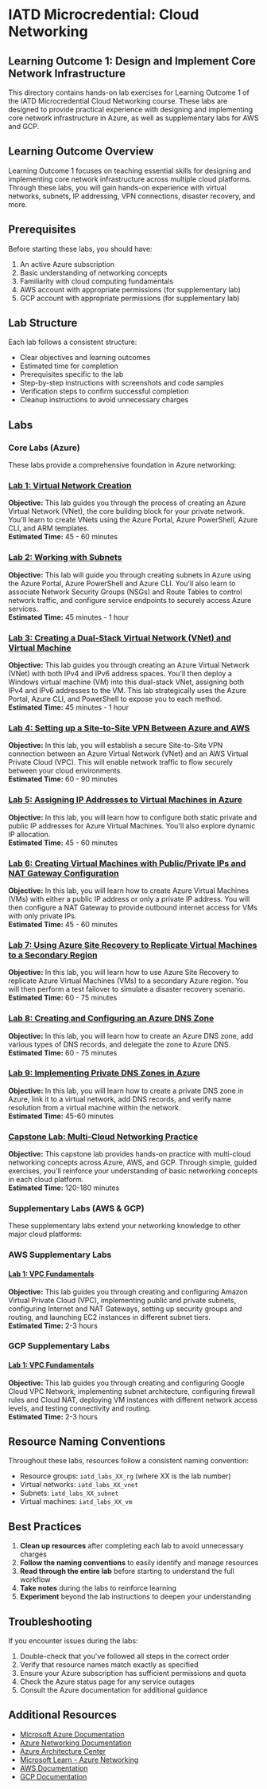 # IATD Microcredential: Cloud Networking
## Learning Outcome 1: Design and Implement Core Network Infrastructure

This directory contains hands-on lab exercises for Learning Outcome 1 of the IATD Microcredential Cloud Networking course. These labs are designed to provide practical experience with designing and implementing core network infrastructure in Azure, as well as supplementary labs for AWS and GCP.

## Learning Outcome Overview

Learning Outcome 1 focuses on teaching essential skills for designing and implementing core network infrastructure across multiple cloud platforms. Through these labs, you will gain hands-on experience with virtual networks, subnets, IP addressing, VPN connections, disaster recovery, and more.

## Prerequisites

Before starting these labs, you should have: 

1. An active Azure subscription
2. Basic understanding of networking concepts
3. Familiarity with cloud computing fundamentals
4. AWS account with appropriate permissions (for supplementary lab)
5. GCP account with appropriate permissions (for supplementary lab)

## Lab Structure

Each lab follows a consistent structure:
- Clear objectives and learning outcomes
- Estimated time for completion
- Prerequisites specific to the lab
- Step-by-step instructions with screenshots and code samples
- Verification steps to confirm successful completion
- Cleanup instructions to avoid unnecessary charges

## Labs

### Core Labs (Azure)

These labs provide a comprehensive foundation in Azure networking:

### [Lab 1: Virtual Network Creation](/learning_outcome_1/labs/lab-001)
**Objective:** This lab guides you through the process of creating an Azure Virtual Network (VNet), the core building block for your private network. You'll learn to create VNets using the Azure Portal, Azure PowerShell, Azure CLI, and ARM templates.  
**Estimated Time:** 45 - 60 minutes

### [Lab 2: Working with Subnets](/learning_outcome_1/labs/lab-002)
**Objective:** This lab will guide you through creating subnets in Azure using the Azure Portal, Azure PowerShell and Azure CLI. You'll also learn to associate Network Security Groups (NSGs) and Route Tables to control network traffic, and configure service endpoints to securely access Azure services.  
**Estimated Time:** 45 minutes - 1 hour

### [Lab 3: Creating a Dual-Stack Virtual Network (VNet) and Virtual Machine](/learning_outcome_1/labs/lab-003)
**Objective:** This lab guides you through creating an Azure Virtual Network (VNet) with both IPv4 and IPv6 address spaces. You'll then deploy a Windows virtual machine (VM) into this dual-stack VNet, assigning both IPv4 and IPv6 addresses to the VM. This lab strategically uses the Azure Portal, Azure CLI, and PowerShell to expose you to each method.  
**Estimated Time:** 45 minutes - 1 hour

### [Lab 4: Setting up a Site-to-Site VPN Between Azure and AWS](/learning_outcome_1/labs/lab-004)
**Objective:** In this lab, you will establish a secure Site-to-Site VPN connection between an Azure Virtual Network (VNet) and an AWS Virtual Private Cloud (VPC). This will enable network traffic to flow securely between your cloud environments.  
**Estimated Time:** 60 - 90 minutes

### [Lab 5: Assigning IP Addresses to Virtual Machines in Azure](/learning_outcome_1/labs/lab-005)
**Objective:** In this lab, you will learn how to configure both static private and public IP addresses for Azure Virtual Machines. You'll also explore dynamic IP allocation.  
**Estimated Time:** 45 - 60 minutes

### [Lab 6: Creating Virtual Machines with Public/Private IPs and NAT Gateway Configuration](/learning_outcome_1/labs/lab-006)
**Objective:** In this lab, you will learn how to create Azure Virtual Machines (VMs) with either a public IP address or only a private IP address. You will then configure a NAT Gateway to provide outbound internet access for VMs with only private IPs.  
**Estimated Time:** 45 - 60 minutes

### [Lab 7: Using Azure Site Recovery to Replicate Virtual Machines to a Secondary Region](/learning_outcome_1/labs/lab-007)
**Objective:** In this lab, you will learn how to use Azure Site Recovery to replicate Azure Virtual Machines (VMs) to a secondary Azure region. You will then perform a test failover to simulate a disaster recovery scenario.  
**Estimated Time:** 60 - 75 minutes

### [Lab 8: Creating and Configuring an Azure DNS Zone](/learning_outcome_1/labs/lab-008)
**Objective:** In this lab, you will learn how to create an Azure DNS zone, add various types of DNS records, and delegate the zone to Azure DNS.  
**Estimated Time:** 60 - 75 minutes

### [Lab 9: Implementing Private DNS Zones in Azure](/learning_outcome_1/labs/lab-009)
**Objective:** In this lab, you will learn how to create a private DNS zone in Azure, link it to a virtual network, add DNS records, and verify name resolution from a virtual machine within the network.  
**Estimated Time:** 45-60 minutes

### [Capstone Lab: Multi-Cloud Networking Practice](/learning_outcome_1/labs/lab-capstone)
**Objective:** This capstone lab provides hands-on practice with multi-cloud networking concepts across Azure, AWS, and GCP. Through simple, guided exercises, you'll reinforce your understanding of basic networking concepts in each cloud platform.  
**Estimated Time:** 120-180 minutes

### Supplementary Labs (AWS & GCP)

These supplementary labs extend your networking knowledge to other major cloud platforms:

### AWS Supplementary Labs

#### [Lab 1: VPC Fundamentals](/learning_outcome_1/labs/sup-aws/lab-001)
**Objective:** This lab guides you through creating and configuring Amazon Virtual Private Cloud (VPC), implementing public and private subnets, configuring Internet and NAT Gateways, setting up security groups and routing, and launching EC2 instances in different subnet tiers.  
**Estimated Time:** 2-3 hours

### GCP Supplementary Labs

#### [Lab 1: VPC Fundamentals](/learning_outcome_1/labs/sup-gcp/lab-001)
**Objective:** This lab guides you through creating and configuring Google Cloud VPC Network, implementing subnet architecture, configuring firewall rules and Cloud NAT, deploying VM instances with different network access levels, and testing connectivity and routing.  
**Estimated Time:** 2-3 hours

## Resource Naming Conventions

Throughout these labs, resources follow a consistent naming convention:
- Resource groups: `iatd_labs_XX_rg` (where XX is the lab number)
- Virtual networks: `iatd_labs_XX_vnet`
- Subnets: `iatd_labs_XX_subnet`
- Virtual machines: `iatd_labs_XX_vm`

## Best Practices

1. **Clean up resources** after completing each lab to avoid unnecessary charges
2. **Follow the naming conventions** to easily identify and manage resources
3. **Read through the entire lab** before starting to understand the full workflow
4. **Take notes** during the labs to reinforce learning
5. **Experiment** beyond the lab instructions to deepen your understanding

## Troubleshooting

If you encounter issues during the labs:
1. Double-check that you've followed all steps in the correct order
2. Verify that resource names match exactly as specified
3. Ensure your Azure subscription has sufficient permissions and quota
4. Check the Azure status page for any service outages
5. Consult the Azure documentation for additional guidance

## Additional Resources

- [Microsoft Azure Documentation](https://docs.microsoft.com/en-us/azure/)
- [Azure Networking Documentation](https://docs.microsoft.com/en-us/azure/networking/)
- [Azure Architecture Center](https://docs.microsoft.com/en-us/azure/architecture/)
- [Microsoft Learn - Azure Networking](https://docs.microsoft.com/en-us/learn/paths/azure-networking/)
- [AWS Documentation](https://docs.aws.amazon.com/)
- [GCP Documentation](https://cloud.google.com/docs)

